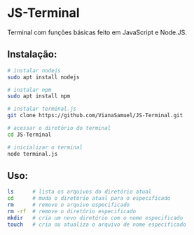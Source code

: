 # JS-Terminal
Terminal com funções básicas feito em JavaScript e Node.JS.

## Instalação:
```bash
# instalar nodejs
sudo apt install nodejs

# instalar npm
sudo apt install npm

# instalar terminal.js
git clone https://github.com/VianaSamuel/JS-Terminal.git

# acessar o diretório do terminal
cd JS-Terminal

# inicializar o terminal
node terminal.js
```
## Uso:
```bash
ls      # lista os arquivos do diretório atual
cd      # muda o diretório atual para o especificado
rm      # remove o arquivo especificado
rm -rf  # remove o diretório especificado
mkdir   # cria um novo diretório com o nome especificado
touch   # cria ou atualiza o arquivo de nome especificado
```
